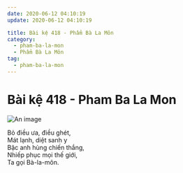 ```yaml
---
date: 2020-06-12 04:10:19
update: 2020-06-12 04:10:19

title: Bài kệ 418 - Phẩm Bà La Môn
category:
  - pham-ba-la-mon
  - Phẩm Bà La Môn
tag:
  - pham-ba-la-mon
---
```


# Bài kệ 418 - Pham Ba La Mon

![An image](/img/pham-ba-la-mon/pham-ba-la-mon-418.jpg)

Bỏ điều ưa, điều ghét,<br>Mát lạnh, diệt sanh y<br>Bậc anh hùng chiến thắng,<br>Nhiếp phục mọi thế giới,<br>Ta gọi Bà-la-môn.<br>
